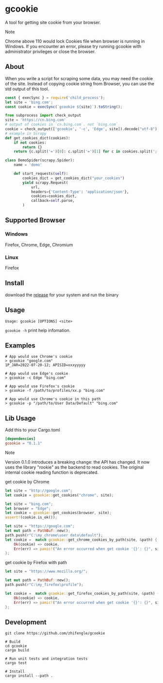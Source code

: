 # gcookie

A tool for getting site cookie from your browser.

> [!note]  
> Chrome above 110 would lock Cookies file when browser is running in Windows.
> If you encounter an error, please try running gcookie with administrator privileges or close the browser.

## About

When you write a script for scraping some data, you may need the cookie of the site.
Instead of copying cookie string from Browser, you can use the std output of this tool.

```javascript
const { execSync } = require('child_process');
let site = 'bing.com';
const cookie = execSync(`gcookie ${site}`).toString();
```

```python
from subprocess import check_output
site = 'https://cn.bing.com'
# output of cookies in `cn.bing.com`. not `bing.com`
cookie = check_output(['gcookie', '-c', 'Edge', site]).decode("utf-8")
# example in Scrapy
def get_cookies_dict(cookies):
    if not cookies:
        return {}
    return {c.split('=')[0]: c.split('=')[1] for c in cookies.split('; ')}

class DemoSpider(scrapy.Spider):
    name = 'demo'

    def start_requests(self):
        cookies_dict = get_cookies_dict("your_cookies")
        yield scrapy.Request(
            url,
            headers={'Content-Type': 'application/json'},
            cookies=cookies_dict,
            callback=self.parse,
        )
```

## Supported Browser

### Windows

Firefox, Chrome, Edge, Chromium

### Linux

Firefox

## Install

download the [release](https://github.com/zhifengle/gcookie/releases) for your system and run the binary

## Usage

```text
Usage: gcookie [OPTIONS] <site>

```

`gcookie -h` print help infomation.

## Examples

```shell
# App would use Chrome's cookie
> gcookie "google.com"
1P_JAR=2022-07-20-12; APISID=xxxyyyyy

# App would use Edge's cookie
> gcookie -c Edge "bing.com"

# App would use Firefox's cookie
> gcookie -f /path/to/profiles/xx.p "bing.com"

# App would use Chrome's cookie in this path
> gcookie -p "/path/to/User Data/Default" "bing.com"
```

## Lib Usage

Add this to your Cargo.toml

```toml
[dependencies]
gcookie = "0.1.1"
```

> [!note]  
> Version 0.1.0 introduces a breaking change: the API has changed.
> It now uses the library "rookie" as the backend to read cookies.
> The original internal cookie reading function is deprecated.

get cookie by Chrome

```rust
let site = "http://google.com";
let cookie = gcookie::get_cookies("chrome", site);

let site = "bing.com";
let browser = "Edge";
let cookie = gcookie::get_cookies(browser, site);
assert!(cookie.is_ok());

let site = "https://google.com";
let mut path = PathBuf::new();
path.push(r"C:\my_chrome\user data\default");
let cookie =  match gcookie::get_chrome_cookies_by_path(site, &path) {
    Ok(cookie) => cookie,
    Err(err) => panic!("An error occurred when get cookie '{}': {}", site, err),
};
```

get cookie by Firefox with path

```rust
let site = "https://www.mozilla.org/";

let mut path = PathBuf::new();
path.push(r"C:\my_firefox\profile");

let cookie =  match gcookie::get_firefox_cookies_by_path(site, &path) {
    Ok(cookie) => cookie,
    Err(err) => panic!("An error occurred when get cookie '{}': {}", site, err),
};
```

## Development

```shell
git clone https://github.com/zhifengle/gcookie

# Build
cd gcookie
cargo build

# Run unit tests and integration tests
cargo test

# Install
cargo install --path .
```
